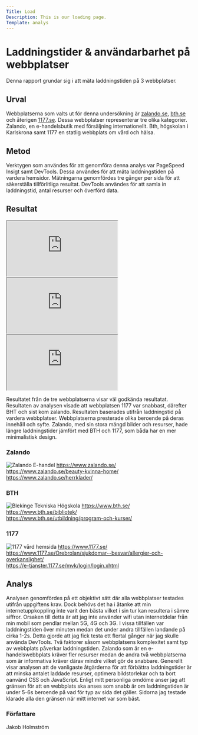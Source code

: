 ```yaml
---
Title: Load
Description: This is our loading page.
Template: analys
---
```


# Laddningstider & användarbarhet på webbplatser

Denna rapport grundar sig i att mäta laddningstiden på 3 webbplatser.

## Urval

Webbplatserna som valts ut för denna undersökning är [zalando.se](https://www.zalando.se), [bth.se](https://www.bth.se) och återigen [1177.se](https://www.1177.se). Dessa webbplatser representerar tre olika kategorier. Zalando, en e-handelsbutik med försäljning internationellt. Bth, högskolan i Karlskrona samt 1177 en statlig webbplats om vård och hälsa.

## Metod

Verktygen som användes för att genomföra denna analys var PageSpeed Insigt samt DevTools. Dessa användes för att mäta laddningstiden på vardera hemsidor. Mätningarna genomfördes tre gånger per sida för att säkerställa tillförlitliga resultat. DevTools användes för att samla in laddningstid, antal resurser och överförd data.

## Resultat

<iframe class="excel-embed" src="https://docs.google.com/spreadsheets/d/e/2PACX-1vQe0CxTwLbHM_ewsUJuy-JwMDrGEN1fS9NIsWutFLCBUSrbgVY4DkAr99oQ--wKjciCbjY9djTzR7F5/pubhtml?gid=0&amp;single=true&amp;widget=true&amp;headers=false"></iframe>

<iframe class="excel-embed" src="https://docs.google.com/spreadsheets/d/e/2PACX-1vRtaYzC2llkWIL5OcS3IrHN0ZqlrFFOXa24NqKXHuIPbZ-SOLL9WSq-zvKe8CPwgp_B1HLC9tvhol4l/pubhtml?gid=0&amp;single=true&amp;widget=true&amp;headers=false"></iframe>

<iframe class="excel-embed" src="https://docs.google.com/spreadsheets/d/e/2PACX-1vQExfu0VIIO5dNzq98SK-13ozDO7ZvEh2OmCQvjywE8BhJGhYiIx5NnGL9YhgyjtX2T7HvR269Hm-5K/pubhtml?gid=0&amp;single=true&amp;widget=true&amp;headers=false"></iframe>

Resultatet från de tre webbplatserna visar väl godkända resultatat. Resultaten av analysen visade att webbplatsen 1177 var snabbast, därefter BHT och sist kom zalando. Resultaten baserades utifrån laddningstid på vardera webbplatser.
Webbplatserna presterade olika beroende på deras innehåll och syfte. Zalando, med sin stora mängd bilder och resurser, hade längre laddningstider jämfört med BTH och 1177, som båda har en mer minimalistisk design.
### Zalando

![Zalando E-handel](%assets_url%/img/zalando.png)
https://www.zalando.se/ <br>
https://www.zalando.se/beauty-kvinna-home/<br>
https://www.zalando.se/herrklader/



### BTH

![Blekinge Tekniska Högskola](%assets_url%/img/bth.png)
https://www.bth.se/<br >
https://www.bth.se/bibliotek/<br>
https://www.bth.se/utbildning/program-och-kurser/

### 1177

![1177 vård hemsida](%assets_url%/img/1177.png)
https://www.1177.se/<br>
https://www.1177.se/Orebrolan/sjukdomar--besvar/allergier-och-overkanslighet/<br>
https://e-tjanster.1177.se/mvk/login/login.xhtml

## Analys

Analysen genomfördes på ett objektivt sätt där alla webbplatser testades utifrån uppgiftens krav. Dock behövs det ha i åtanke att min internetuppkoppling inte varit den bästa vilket i sin tur kan resultera i sämre siffror. Orsaken till detta är att jag inte använder wifi utan internetdelar från min mobil som pendlar mellan 5G, 4G och 3G. I vissa tillfällen var laddningstiden över minuten medan det under andra tillfällen landande på cirka 1-2s. Detta gjorde att jag fick testa ett flertal gånger när jag skulle använda DevTools. 
Två faktorer såsom webbplatsens komplexitet samt typ av webbplats påverkar laddningstiden. Zalando som är en e-handelswebbplats kräver fler resurser medan de andra två webbplatserna som är informativa kräver därav mindre vilket gör de snabbare. 
Generellt visar analysen att de vanligaste åtgärderna för att förbättra laddningstider är att minska antalet laddade resurser, optimera bildstorlekar och ta bort oanvänd CSS och JavaScript.
Enligt mitt personliga omdöme anser jag att gränsen för att en webbplats ska anses som snabb är om laddningstiden är under 5-6s beroende på vad för typ av sida det gäller. Sidorna jag testade klarade alla den gränsen när mitt internet var som bäst. 

### Författare
Jakob Holmström